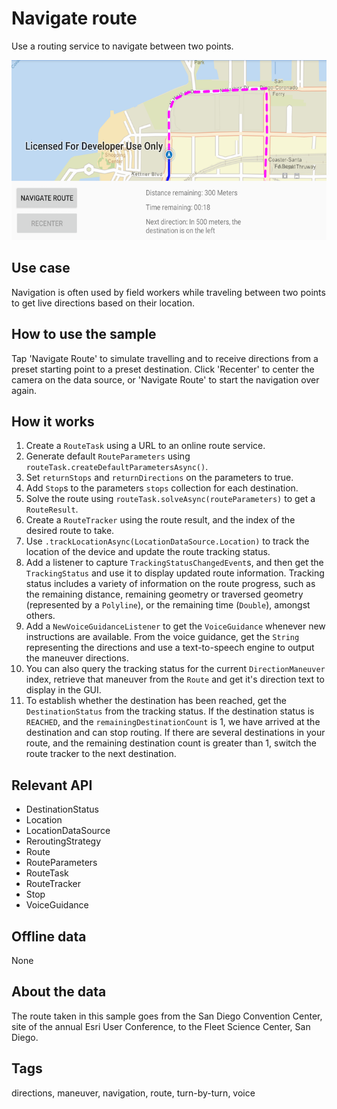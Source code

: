 # Navigate route

Use a routing service to navigate between two points.

![Image of navigate route](navigate-route.png)

## Use case

Navigation is often used by field workers while traveling between two points to get live directions based on their location.

## How to use the sample

Tap 'Navigate Route' to simulate travelling and to receive directions from a preset starting point to a preset destination. Click 'Recenter' to center the camera on the data source, or 'Navigate Route' to start the navigation over again.

## How it works

1. Create a `RouteTask` using a URL to an online route service.
2. Generate default `RouteParameters` using `routeTask.createDefaultParametersAsync()`.
3. Set `returnStops` and `returnDirections` on the parameters to true.
4. Add `Stop`s to the parameters `stops` collection for each destination.
5. Solve the route using `routeTask.solveAsync(routeParameters)` to get a `RouteResult`.
6. Create a `RouteTracker` using the route result, and the index of the desired route to take.
7. Use `.trackLocationAsync(LocationDataSource.Location)` to track the location of the device and update the route tracking status.
8. Add a listener to capture `TrackingStatusChangedEvent`s, and then get the `TrackingStatus` and use it to display updated route information. Tracking status includes a variety of information on the route progress, such as the remaining distance, remaining geometry or traversed geometry (represented by a `Polyline`), or the remaining time (`Double`), amongst others.
9. Add a `NewVoiceGuidanceListener` to get the `VoiceGuidance` whenever new instructions are available. From the voice guidance, get the `String` representing the directions and use a text-to-speech engine to output the maneuver directions.
10. You can also query the tracking status for the current `DirectionManeuver` index, retrieve that maneuver from the `Route` and get it's direction text to display in the GUI.
11. To establish whether the destination has been reached, get the `DestinationStatus` from the tracking status. If the destination status is `REACHED`, and the `remainingDestinationCount` is 1, we have arrived at the destination and can stop routing. If there are several destinations in your route, and the remaining destination count is greater than 1, switch the route tracker to the next destination.

## Relevant API

* DestinationStatus
* Location
* LocationDataSource
* ReroutingStrategy
* Route
* RouteParameters
* RouteTask
* RouteTracker
* Stop
* VoiceGuidance

## Offline data

None

## About the data

The route taken in this sample goes from the San Diego Convention Center, site of the annual Esri User Conference, to the Fleet Science Center, San Diego.

## Tags

directions, maneuver, navigation, route, turn-by-turn, voice

